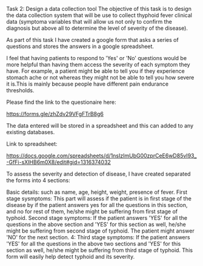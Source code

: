 Task 2: Design a data collection tool
The objective of this task is to design the data collection system that will be use to collect thyphoid fever clinical data (symptoma variables that will allow us not only to confirm the diagnosis but above all to determine the level of severity of the disease).

As part of this task I have created a google form that asks a series of questions and stores the answers in a google spreadsheet.

I feel that having patients to respond to 'Yes' or 'No' questions would be more helpful than having them access the severity of each symptom they have. For example, a patient might be able to tell you if they experience stomach ache or not whereas they might not be able to tell you how severe it is.This is mainly because people have different pain endurance thresholds.

Please find the link to the questionaire here:

https://forms.gle/zhZdv29VFgFTrB8g6

The data entered will be stored in a spreadsheet and this can added to any existing databases.

Link to spreadsheet:

https://docs.google.com/spreadsheets/d/1nsIzImUbG00zprCeE6wD85vI93_-GfFi-sXIHB6m0X8/edit#gid=1316374032

To assess the severity and detection of disease, I have created separated the forms into 4 sections:

Basic details: such as name, age, height, weight, presence of fever.
First stage sysmptoms: This part will assess if the patient is in first stage of the disease by if the patient answers yes for all the questions in this section, and no for rest of them, he/she might be suffering from first stage of typhoid.
Second stage symptoms: If the patient answers 'YES' for all the questions in the above section and 'YES' for this section as well, he/she might be suffering from second stage of typhoid. The patient might answer 'NO' for the next section. 4: Third stage symptoms: If the patient answers 'YES' for all the questions in the above two sections and 'YES' for this section as well, he/she might be suffering from third stage of typhoid.
This form will easily help detect typhoid and its severity.